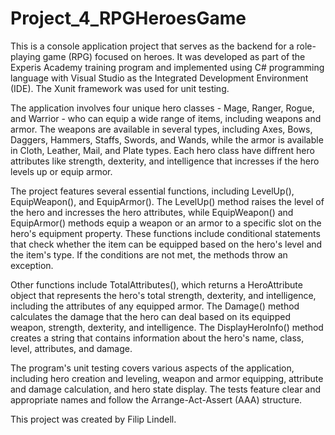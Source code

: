 # Project_4_RPGHeroesGame
This is a console application project that serves as the backend for a role-playing game (RPG) focused on heroes. It was developed as part of the Experis Academy training program and implemented using C# programming language with Visual Studio as the Integrated Development Environment (IDE). The Xunit framework was used for unit testing.

The application involves four unique hero classes - Mage, Ranger, Rogue, and Warrior - who can equip a wide range of items, including weapons and armor. The weapons are available in several types, including Axes, Bows, Daggers, Hammers, Staffs, Swords, and Wands, while the armor is available in Cloth, Leather, Mail, and Plate types. Each hero class have diffrent hero attributes like strength, dexterity, and intelligence that incresses if the hero levels up or equip armor.

The project features several essential functions, including LevelUp(), EquipWeapon(), and EquipArmor(). The LevelUp() method raises the level of the hero and incresses the hero attributes, while EquipWeapon() and EquipArmor() methods equip a weapon or an armor to a specific slot on the hero's equipment property. These functions include conditional statements that check whether the item can be equipped based on the hero's level and the item's type. If the conditions are not met, the methods throw an exception.

Other functions include TotalAttributes(), which returns a HeroAttribute object that represents the hero's total strength, dexterity, and intelligence, including the attributes of any equipped armor. The Damage() method calculates the damage that the hero can deal based on its equipped weapon, strength, dexterity, and intelligence. The DisplayHeroInfo() method creates a string that contains information about the hero's name, class, level, attributes, and damage.

The program's unit testing covers various aspects of the application, including hero creation and leveling, weapon and armor equipping, attribute and damage calculation, and hero state display. The tests feature clear and appropriate names and follow the Arrange-Act-Assert (AAA) structure.

This project was created by Filip Lindell.

